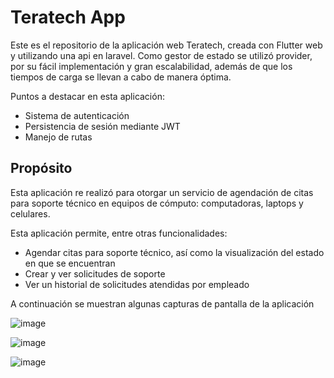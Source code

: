 # Teratech App

Este es el repositorio de la aplicación web Teratech, creada con Flutter web y utilizando una api en laravel.
Como gestor de estado se utilizó provider, por su fácil implementación y gran escalabilidad, además de que los tiempos de carga se llevan a cabo de manera óptima.

Puntos a destacar en esta aplicación:
- Sistema de autenticación
- Persistencia de sesión mediante JWT
- Manejo de rutas

## Propósito

Esta aplicación re realizó para otorgar un servicio de agendación de citas para soporte técnico en equipos de cómputo: computadoras, laptops y celulares.

Esta aplicación permite, entre otras funcionalidades:

- Agendar citas para soporte técnico, así como la visualización del estado en que se encuentran
- Crear y ver solicitudes de soporte
- Ver un historial de solicitudes atendidas por empleado

A continuación se muestran algunas capturas de pantalla de la aplicación

![image](https://user-images.githubusercontent.com/48542924/172714215-54e62e67-987d-44e3-95fb-668767abc79f.png)

![image](https://user-images.githubusercontent.com/48542924/172714957-0c318323-8286-4865-a67b-5e727ed1141f.png)

![image](https://user-images.githubusercontent.com/48542924/172715042-9be2e6a6-0bba-4ed1-813b-94183edb2750.png)



